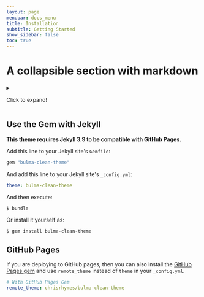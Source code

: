 ```yaml
---
layout: page
menubar: docs_menu
title: Installation
subtitle: Getting Started
show_sidebar: false
toc: true
---
```


# A collapsible section with markdown
<details>

  <summary>
  
  Click to expand!
  
  </summary>
  
  ~~test ~~
  
  ## Heading
  1. A numbered
  2. list
     * With some
     * Sub bullets

    

</details>

## Use the Gem with Jekyll

**This theme requires Jekyll 3.9 to be compatible with GitHub Pages.**

Add this line to your Jekyll site's `Gemfile`:

```ruby
gem "bulma-clean-theme"
```

And add this line to your Jekyll site's `_config.yml`:

```yaml
theme: bulma-clean-theme
```

And then execute:

    $ bundle

Or install it yourself as:

    $ gem install bulma-clean-theme

## GitHub Pages

If you are deploying to GitHub pages, then you can also install the [GitHub Pages gem](https://github.com/github/pages-gem) and use `remote_theme` instead of `theme` in your `_config.yml`.

```yaml
# With GitHub Pages Gem
remote_theme: chrisrhymes/bulma-clean-theme
```


